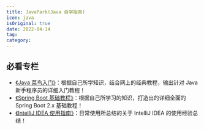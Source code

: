 ```yaml
---
title: JavaPark(Java 自学指南)
icon: java
isOriginal: true
date: 2022-04-14
tag: 
category: 
---
```


## 必看专栏

-   [《Java 菜鸟入门》](./java/java-se/intro-to-java)：根据自己所学知识，结合网上的经典教程，输出针对 Java 新手程序员的详细入门教程！
-   [《Spring Boot 基础教程》](./java/spring-boot/introduction)：根据自己所学习的知识，打造出的详细全面的 Spring Boot 2.x 基础教程！
- [《IntelliJ IDEA 使用指南》](./dev-tools/idea/idea-guide.md)：日常使用所总结的关于 IntelliJ IDEA 的使用经验总结！